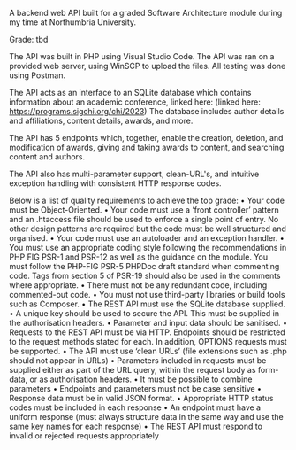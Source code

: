 A backend web API built for a graded Software Architecture module during my time at Northumbria University.

Grade: tbd

The API was built in PHP using Visual Studio Code. The API was ran on a provided web server, using WinSCP to upload the files. All testing was done using Postman.

The API acts as an interface to an SQLite database which contains information about an academic conference, linked here: (linked here: https://programs.sigchi.org/chi/2023)
The database includes author details and affiliations, content details, awards, and more.

The API has 5 endpoints which, together, enable the creation, deletion, and modification of awards, giving and taking awards to content, and searching content and authors.

The API also has multi-parameter support, clean-URL's, and intuitive exception handling with consistent HTTP response codes.

Below is a list of quality requirements to achieve the top grade:
• Your code must be Object-Oriented.
• Your code must use a ‘front controller’ pattern and an .htaccess file should be used to enforce a single point of entry. No other design patterns are required but the code must be well structured and organised.
• Your code must use an autoloader and an exception handler.
• You must use an appropriate coding style following the recommendations in PHP FIG PSR-1 and PSR-12 as well as the guidance on the module. You must follow the PHP-FIG PSR-5 PHPDoc draft standard when commenting code. Tags from section 5 of PSR-19 should also be used in the comments where appropriate.
• There must not be any redundant code, including commented-out code.
• You must not use third-party libraries or build tools such as Composer.
• The REST API must use the SQLite database supplied.
• A unique key should be used to secure the API. This must be supplied in the authorisation headers.
• Parameter and input data should be sanitised.
• Requests to the REST API must be via HTTP. Endpoints should be restricted to the request methods stated for each. In addition, OPTIONS requests must be supported.
• The API must use ‘clean URLs’ (file extensions such as .php should not appear in URLs)
• Parameters included in requests must be supplied either as part of the URL query, within the request body as form-data, or as authorisation headers.
• It must be possible to combine parameters
• Endpoints and parameters must not be case sensitive
• Response data must be in valid JSON format.
• Appropriate HTTP status codes must be included in each response
• An endpoint must have a uniform response (must always structure data in the same way and use the same key names for each response)
• The REST API must respond to invalid or rejected requests appropriately
